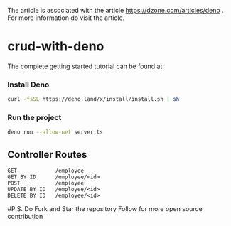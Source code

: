 The article is associated with the article https://dzone.com/articles/deno . For more information do visit the article.

# crud-with-deno

The complete getting started tutorial can be found at:


### Install Deno

```bash
curl -fsSL https://deno.land/x/install/install.sh | sh
```

### Run the project

```bash
deno run --allow-net server.ts
```

## Controller Routes

```
GET            /employee
GET BY ID      /employee/<id>
POST           /employee
UPDATE BY ID   /employee/<id>
DELETE BY ID   /employee/<id>
```

#P.S. Do Fork and Star the repository
Follow for more open source contribution
